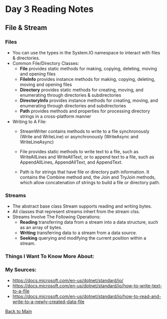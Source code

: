 # Day 3 Reading Notes

## File & Stream

### Files
-  You can use the types in the System.IO namespace to interact with files & directories.
- Common File/Directory Classes:
    - **File** provides static methods for making, copying, deleting, moving and opening files
    - **FileInfo** provides instance methods for making, copying, deleting, moving and opening files
    - **Directory** provides static methods for creating, moving, and enumerating through directories & subdirectories
    - **DirectoryInfo** provides instance methods for creating, moving, and enumerating through directories and subdirectories
    - **Path** provides methods and properties for processing directory strings in a cross-platform manner
- Writing to A File:
    - StreamWriter contains methods to write to a file synchronously (Write and WriteLine) or asynchronously (WriteAsync and WriteLineAsync)

    - File provides static methods to write text to a file, such as WriteAllLines and WriteAllText, or to append text to a file, such as AppendAllLines, AppendAllText, and AppendText.

    - Path is for strings that have file or directory path information. It contains the Combine method and, the Join and TryJoin methods, which allow concatenation of strings to build a file or directory path.

### Streams
- The abstract base class Stream supports reading and writing bytes. 
- All classes that represent streams inhert from the stream clss. 
- Streams Involve The Following Operations:
    - **Reading** transferring data from a stream into a data structure, such as an array of bytes.
    - **Writing** transferring data to a stream from a data source.
    - **Seeking** querying and modifying the current position within a stream.

### Things I Want To Know More About:


### My Sources:
- https://docs.microsoft.com/en-us/dotnet/standard/io/
- https://docs.microsoft.com/en-us/dotnet/standard/io/how-to-write-text-to-a-file
- https://docs.microsoft.com/en-us/dotnet/standard/io/how-to-read-and-write-to-a-newly-created-data-file

[Back to Main](README.md)
